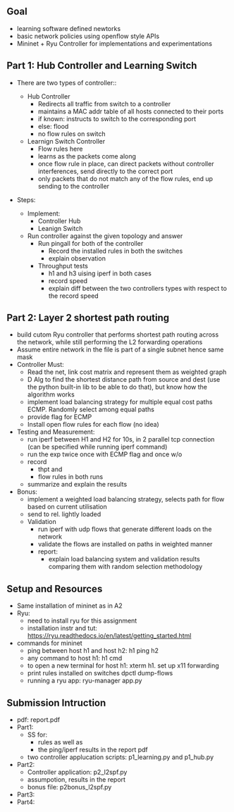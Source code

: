 ## Goal

- learning software defined newtorks
- basic network policies using openflow style APIs
- Mininet + Ryu Controller for implementations and experimentations

## Part 1: Hub Controller and Learning Switch 

- There are two types of controller::
    - Hub Controller 
        - Redirects all traffic from switch to a controller
        - maintains a MAC addr table of all hosts connected to their ports
        - if known: instructs to switch to the corresponding port
        - else: flood
        - no flow rules on switch
    - Learnign Switch Controller
        - Flow rules here
        - learns as the packets come along
        - once flow rule in place, can direct packets without controller interferences, send directly to the correct port
        - only packets that do not match any of the flow rules, end up sending to the controller

- Steps:
    - Implement:
        - Controller Hub
        - Leanign Switch
    - Run controller against the given topology and answer
        - Run pingall for both of the controller
            - Record the installed rules in both the switches
            - explain observation
        - Throughput tests
            - h1 and h3 uising iperf in both cases
            - record speed
            - explain diff between the two controllers types with respect to the record speed

## Part 2: Layer 2 shortest path routing

- build cutom Ryu controller that performs shortest path routing across the network, while still performing the L2 forwarding operations
- Assume entire network in the file is part of a single subnet hence same mask
- Controller Must:
    - Read the net, link cost matrix and represent them as weighted graph 
    - D Alg to find the shortest distance path from source and dest (use the python built-in lib to be able to do that), but know how the algorithm works
    - implement load balancing strategy for multiple equal cost paths ECMP. Randomly select among equal paths
    - provide flag for ECMP
    - Install open flow rules for each flow (no idea)
- Testing and Measurement:
    - run iperf between H1 and H2 for 10s, in 2 parallel tcp connection (can be specified while running iperf command)
    - run the exp twice once with ECMP flag and once w/o
    - record 
        - thpt and 
        - flow rules in both runs
    - summarize and explain the results
- Bonus:
    - implement a weighted load balancing strategy, selects path for flow based on current utilisation 
    - send to rel. lightly loaded
    - Validation
        - run iperf with udp flows that generate different loads on the network
        - validate the flows are installed on paths in weighted manner
        - report:
            - explain load balancing system and validation results comparing them with random selection methodology 


## Setup and Resources

- Same installation of mininet as in A2
- Ryu:
    - need to install ryu for this assignment
    - installation instr and tut: https://ryu.readthedocs.io/en/latest/getting_started.html
- commands for mininet
    - ping between host h1 and host h2: h1 ping h2
    - any command to host h1: h1 cmd
    - to open a new terminal for host h1: xterm h1. set up x11 forwarding
    - print rules installed on switches dpctl dump-flows
    - running a ryu app: ryu-manager app.py

## Submission Intruction 
- pdf: report.pdf
- Part1: 
    - SS for:
        - rules as well as 
        - the ping/iperf results in the report pdf
    - two controller applucation scripts: p1_learning.py and p1_hub.py
- Part2:
    - Controller application: p2_l2spf.py
    - assumpotion, results in the report
    - bonus file: p2bonus_l2spf.py
- Part3:
- Part4:
